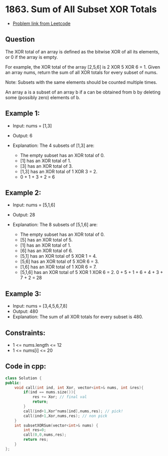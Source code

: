 # 1863. Sum of All Subset XOR Totals
- [Problem link from Leetcode](https://leetcode.com/problems/sum-of-all-subset-xor-totals/description/?envType=daily-question&envId=2025-04-05)
## Question
The XOR total of an array is defined as the bitwise XOR of all its elements, or 0 if the array is empty.

For example, the XOR total of the array [2,5,6] is 2 XOR 5 XOR 6 = 1.
Given an array nums, return the sum of all XOR totals for every subset of nums. 

Note: Subsets with the same elements should be counted multiple times.

An array a is a subset of an array b if a can be obtained from b by deleting some (possibly zero) elements of b.
## Example 1:
- Input: nums = [1,3]
- Output: 6
- Explanation: The 4 subsets of [1,3] are:
  
    - The empty subset has an XOR total of 0.
    - [1] has an XOR total of 1.
    - [3] has an XOR total of 3.
    - [1,3] has an XOR total of 1 XOR 3 = 2.
    - 0 + 1 + 3 + 2 = 6
## Example 2:
- Input: nums = [5,1,6]
- Output: 28
- Explanation: The 8 subsets of [5,1,6] are:
  
    - The empty subset has an XOR total of 0.
    - [5] has an XOR total of 5.
    - [1] has an XOR total of 1.
    - [6] has an XOR total of 6.
    - [5,1] has an XOR total of 5 XOR 1 = 4.
    - [5,6] has an XOR total of 5 XOR 6 = 3.
    - [1,6] has an XOR total of 1 XOR 6 = 7.
    - [5,1,6] has an XOR total of 5 XOR 1 XOR 6 = 2.
    0 + 5 + 1 + 6 + 4 + 3 + 7 + 2 = 28
## Example 3:
- Input: nums = [3,4,5,6,7,8]
- Output: 480
- Explanation: The sum of all XOR totals for every subset is 480.
## Constraints:
- 1 <= nums.length <= 12
- 1 <= nums[i] <= 20
## Code in cpp:
```cpp
class Solution {
public:
    void call(int ind, int Xor, vector<int>& nums, int &res){
        if(ind == nums.size()){
            res += Xor; // final val
            return;
        }
        call(ind+1,Xor^nums[ind],nums,res); // pick! 
        call(ind+1,Xor,nums,res); // non pick
    }
    int subsetXORSum(vector<int>& nums) {
        int res=0;
        call(0,0,nums,res);
        return res;
    }
};
```
